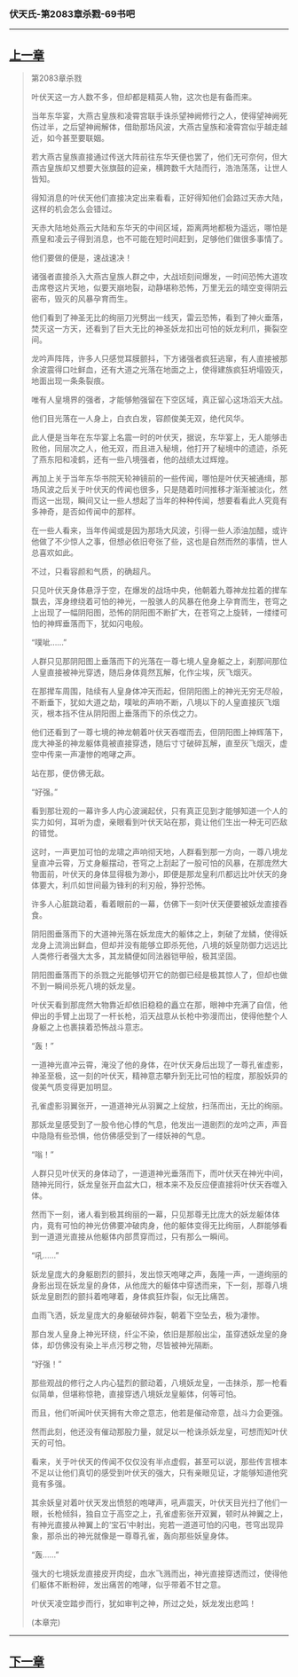 ### 伏天氏-第2083章杀戮-69书吧

--------
[上一章](./63bcfddb3179590ee25af3d8f69bc42b.md)
--------


>
>
>
>第2083章杀戮
>
>叶伏天这一方人数不多，但却都是精英人物，这次也是有备而来。
>
>当年东华宴，大燕古皇族和凌霄宫联手诛杀望神阙修行之人，使得望神阙死伤过半，之后望神阙解体，借助那场风波，大燕古皇族和凌霄宫似乎越走越近，如今甚至要联姻。
>
>若大燕古皇族直接通过传送大阵前往东华天便也罢了，他们无可奈何，但大燕古皇族却又想要大张旗鼓的迎亲，横跨数千大陆而行，浩浩荡荡，让世人皆知。
>
>得知消息的叶伏天他们直接决定出来看看，正好得知他们会路过天赤大陆，这样的机会怎么会错过。
>
>天赤大陆地处燕云大陆和东华天的中间区域，距离两地都极为遥远，哪怕是燕皇和凌云子得到消息，也不可能在短时间赶到，足够他们做很多事情了。
>
>他们要做的便是，速战速决！
>
>诸强者直接杀入大燕古皇族人群之中，大战顷刻间爆发，一时间恐怖大道攻击席卷这片天地，似要天崩地裂，动静堪称恐怖，万里无云的晴空变得阴云密布，毁灭的风暴孕育而生。
>
>他们看到了神圣无比的绚丽刀光劈出一线天，雷云恐怖，看到了神火垂落，焚灭这一方天，还看到了巨大无比的神圣妖龙扣出可怕的妖龙利爪，撕裂空间。
>
>龙吟声阵阵，许多人只感觉耳膜颤抖，下方诸强者疯狂逃窜，有人直接被那余波震得口吐鲜血，还有大道之光落在地面之上，使得建族疯狂坍塌毁灭，地面出现一条条裂痕。
>
>唯有人皇境界的强者，才能够勉强留在下空区域，真正留心这场滔天大战。
>
>他们目光落在一人身上，白衣白发，容颜俊美无双，绝代风华。
>
>此人便是当年在东华宴上名震一时的叶伏天，据说，东华宴上，无人能够击败他，同层次之人，他无双，而且进入秘境，他打开了秘境中的遗迹，杀死了燕东阳和凌鹤，还有一些八境强者，他的战绩太过辉煌。
>
>再加上关于当年东华书院天轮神镜前的一些传闻，哪怕是叶伏天被通缉，那场风波之后关于叶伏天的传闻也很多，只是随着时间推移才渐渐被淡化，然而这一出现，瞬间又让一些人想起了当年的种种传闻，想要看看此人究竟有多神奇，是否如传闻中的那样。
>
>在一些人看来，当年传闻或是因为那场大风波，引得一些人添油加醋，或许他做了不少惊人之事，但想必依旧夸张了些，这也是自然而然的事情，世人总喜欢如此。
>
>不过，只看容颜和气质，的确超凡。
>
>只见叶伏天身体悬浮于空，在爆发的战场中央，他朝着九尊神龙拉着的撵车飘去，浑身缭绕着可怕的神光，一股骇人的风暴在他身上孕育而生，苍穹之上出现了一幅阴阳图，恐怖的阴阳图不断扩大，在苍穹之上旋转，一缕缕可怕的神辉垂落而下，犹如闪电般。
>
>“噗呲……”
>
>人群只见那阴阳图上垂落而下的光落在一尊七境人皇身躯之上，刹那间那位人皇直接被神光穿透，随后身体竟然瓦解，化作尘埃，灰飞烟灭。
>
>在那撵车周围，陆续有人皇身体冲天而起，但阴阳图上的神光无穷无尽般，不断垂下，犹如大道之劫，噗呲的声响不断，八境以下的人皇直接灰飞烟灭，根本挡不住从阴阳图上垂落而下的杀伐之力。
>
>他们还看到了一尊七境的神龙朝着叶伏天吞噬而去，但阴阳图上神辉落下，庞大神圣的神龙躯体竟被直接穿透，随后寸寸破碎瓦解，直至灰飞烟灭，虚空中传来一声凄惨的咆哮之声。
>
>站在那，便仿佛无敌。
>
>“好强。”
>
>看到那壮观的一幕许多人内心波澜起伏，只有真正见到才能够知道一个人的实力如何，耳听为虚，亲眼看到叶伏天站在那，竟让他们生出一种无可匹敌的错觉。
>
>这时，一声更加可怕的龙啸之声响彻天地，人群看到那一方向，一尊八境龙皇直冲云霄，万丈身躯摆动，苍穹之上刮起了一股可怕的风暴，在那庞然大物面前，叶伏天的身体显得极为渺小，即便是那龙皇利爪都远比叶伏天的身体要大，利爪如世间最为锋利的利刃般，狰狞恐怖。
>
>许多人心脏跳动着，看着眼前的一幕，仿佛下一刻叶伏天便要被妖龙直接吞食。
>
>阴阳图垂落而下的大道神光落在妖龙庞大的躯体之上，刺破了龙鳞，使得妖龙身上流淌出鲜血，但却并没有能够立即杀死他，八境的妖皇防御力远远比人类修行者强大太多，其龙鳞便如同法器铠甲般，极其坚固。
>
>阴阳图垂落而下的杀戮之光能够切开它的防御已经是极其惊人了，但却也做不到一瞬间杀死八境的妖龙皇。
>
>叶伏天看到那庞然大物靠近却依旧稳稳的矗立在那，眼神中充满了自信，他伸出的手臂上出现了一杆长枪，滔天战意从长枪中弥漫而出，使得他整个人身躯之上也裹挟着恐怖战斗意志。
>
>“轰！”
>
>一道神光直冲云霄，淹没了他的身体，在叶伏天身后出现了一尊孔雀虚影，神圣至极，这一刻的叶伏天，精神意志攀升到无比可怕的程度，那股妖异的俊美气质变得更加明显。
>
>孔雀虚影羽翼张开，一道道神光从羽翼之上绽放，扫荡而出，无比的绚丽。
>
>那妖龙皇感受到了一股令他心悸的气息，他发出一道剧烈的龙吟之声，声音中隐隐有些恐惧，他仿佛感受到了一缕妖神的气息。
>
>“嗡！”
>
>人群只见叶伏天的身体动了，一道道神光垂落而下，而叶伏天在神光中间，随神光同行，妖龙皇张开血盆大口，根本来不及反应便直接将叶伏天吞噬入体。
>
>然而下一刻，诸人看到极其绚丽的一幕，只见那尊无比庞大的妖龙躯体体内，竟有可怕的神光仿佛要冲破肉身，他的躯体变得无比绚丽，人群能够看到一道道光直接从他躯体内部贯穿而过，只有那么一瞬间。
>
>“吼……”
>
>妖龙皇庞大的身躯剧烈的颤抖，发出惊天咆哮之声，轰隆一声，一道绚丽的身影出现在妖龙皇的身体，从他庞大的躯体中穿透而来，下一刻，那尊八境妖龙皇剧烈的颤抖着咆哮着，身体疯狂炸裂，似无比痛苦。
>
>血雨飞洒，妖龙皇庞大的身躯破碎炸裂，朝着下空坠去，极为凄惨。
>
>那白发人皇身上神光环绕，纤尘不染，依旧是那般出尘，虽穿透妖龙皇的身体，却仿佛没有染上半点污秽之物，尽皆被神光隔断。
>
>“好强！”
>
>那些观战的修行之人内心猛烈的颤动着，八境妖龙皇，一击抹杀，那一枪看似简单，但堪称惊艳，直接穿透八境妖龙皇躯体，何等可怕。
>
>而且，他们听闻叶伏天拥有大帝之意志，他若是催动帝意，战斗力会更强。
>
>然而此刻，他还没有催动那股力量，就足以一枪诛杀妖龙皇，可想而知叶伏天的可怕。
>
>看来，关于叶伏天的传闻不仅仅没有半点虚假，甚至可以说，那些传言根本不足以让他们真切的感受到叶伏天的强大，只有亲眼见证，才能够知道他究竟有多强。
>
>其余妖皇对着叶伏天发出愤怒的咆哮声，吼声震天，叶伏天目光扫了他们一眼，长枪倾斜，独自立于高空之上，孔雀虚影张开双翼，顿时从神翼之上，有神光直接从神翼上的‘宝石’中射出，宛若一道道可怕的闪电，苍穹出现异象，那杀出的神光就像是一尊尊孔雀，轰向那些妖皇身体。
>
>“轰……”
>
>强大的七境妖龙直接皮开肉绽，血水飞溅而出，神光直接穿透而过，使得他们躯体不断粉碎，发出痛苦的咆哮，似乎带着不甘之意。
>
>叶伏天凌空踏步而行，犹如审判之神，所过之处，妖龙发出悲鸣！
>
>(本章完)
>
>

--------
[下一章](./bd4b307d201347a15fca9654e9f636fa.md)
--------

